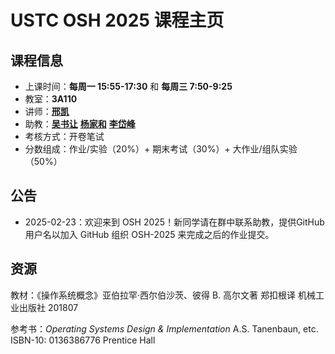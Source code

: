 # USTC OSH 2025 课程主页

## 课程信息

- 上课时间：**每周一 15:55-17:30** 和 **每周三 7:50-9:25**
- 教室：**3A110**
- 讲师：[**邢凯**](mailto:kxing@ustc.edu.cn)
- 助教：[**吴书让**](mailto:wu_sr@mail.ustc.edu.cn) [**杨家和**](mailto:@mail.ustc.edu.cn) [**李岱峰**](mailto:@mail.ustc.edu.cn)
- 考核方式：开卷笔试
- 分数组成：作业/实验（20%）+ 期末考试（30%）+ 大作业/组队实验（50%）

## 公告

- 2025-02-23：欢迎来到 OSH 2025！新同学请在群中联系助教，提供GitHub用户名以加入 GitHub 组织 OSH-2025 来完成之后的作业提交。

## 资源

教材：《操作系统概念》亚伯拉罕·西尔伯沙茨、彼得 B. 高尔文著 郑扣根译 机械工业出版社 201807

参考书：_Operating Systems Design & Implementation_ A.S. Tanenbaun, etc. ISBN-10: 0136386776 Prentice Hall
